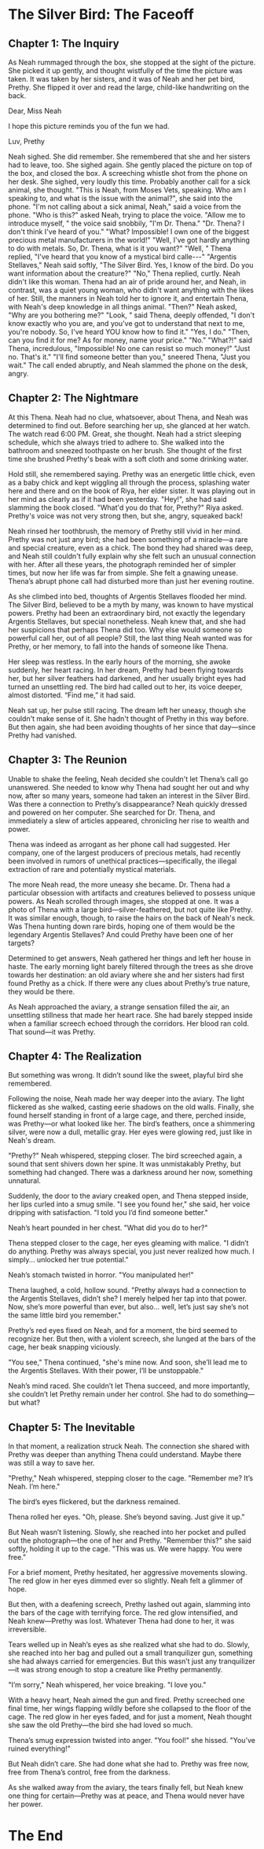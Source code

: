 # The Silver Bird: The Faceoff

## Chapter 1: The Inquiry

As Neah rummaged through the box, she stopped at the sight of the picture. She picked it up gently, and thought wistfully of the time the picture was taken. It was taken by her sisters, and it was of Neah and her pet bird, Prethy. She flipped it over and read the large, child-like handwriting on the back. 

Dear, Miss Neah

I hope this picture reminds you of the fun we had.

Luv, Prethy

Neah sighed. She did remember. She remembered that she and her sisters had to leave, too. She sighed again. She gently placed the picture on top of the box, and closed the box. A screeching whistle shot from the phone on her desk. She sighed, very loudly this time. Probably another call for a sick animal, she thought. "This is Neah, from Moses Vets, speaking. Who am I speaking to, and what is the issue with the animal?", she said into the phone. "I'm not calling about a sick animal, Neah," said a voice from the phone. "Who is this?" asked Neah, trying to place the voice. "Allow me to introduce myself, " the voice said snobbily, "I'm Dr. Thena."
"Dr. Thena? I don't think I've heard of you."
"What? Impossible! I own one of the biggest precious metal manufacturers in the world!"
"Well, I've got hardly anything to do with metals. So, Dr. Thena, what is it you want?"
"Well, " Thena replied, "I've heard that you know of a mystical bird calle---"
"Argentis Stellaves," Neah said softly, "The Silver Bird. Yes, I know of the bird. Do you want information about the creature?"
"No," Thena replied, curtly. Neah didn't like this woman. Thena had an air of pride around her, and Neah, in contrast, was a quiet young woman, who didn't want anything with the likes of her. Still, the manners in Neah told her to ignore it, and entertain Thena, with Neah's deep knowledge in all things animal. "Then?" Neah asked, "Why are you bothering me?"
"Look, " said Thena, deeply offended, "I don't know exactly who you are, and you've got to understand that next to me, you're nobody. So, I've heard YOU know how to find it."
"Yes, I do."
"Then, can you find it for me? As for money, name your price."
"No."
"What?!" said Thena, incredulous, "Impossible! No one can resist so much money!"
"Just no. That's it."
"I'll find someone better than you," sneered Thena, "Just you wait."
The call ended abruptly, and Neah slammed the phone on the desk, angry.

## Chapter 2: The Nightmare

At this Thena. Neah had no clue, whatsoever, about Thena, and Neah was determined to find out. Before searching her up, she glanced at her watch. The watch read 6:00 PM. Great, she thought. Neah had a strict sleeping schedule, which she always tried to adhere to. She walked into the bathroom and sneezed toothpaste on her brush. She thought of the first time she brushed Prethy's beak with a soft cloth and some drinking water. 

Hold still, she remembered saying. Prethy was an energetic little chick, even as a baby chick and kept wiggling all through the process, splashing water here and there and on the book of Riya, her elder sister. It was playing out in her mind as clearly as if it had been yesterday. "Hey!", she had said slamming the book closed. "What'd you do that for, Prethy?" Riya asked. Prethy's voice was not very strong then, but she, angry, squeaked back!


Neah rinsed her toothbrush, the memory of Prethy still vivid in her mind. Prethy was not just any bird; she had been something of a miracle—a rare and special creature, even as a chick. The bond they had shared was deep, and Neah still couldn't fully explain why she felt such an unusual connection with her. After all these years, the photograph reminded her of simpler times, but now her life was far from simple. She felt a gnawing unease. Thena’s abrupt phone call had disturbed more than just her evening routine.

As she climbed into bed, thoughts of Argentis Stellaves flooded her mind. The Silver Bird, believed to be a myth by many, was known to have mystical powers. Prethy had been an extraordinary bird, not exactly the legendary Argentis Stellaves, but special nonetheless. Neah knew that, and she had her suspicions that perhaps Thena did too. Why else would someone so powerful call her, out of all people? Still, the last thing Neah wanted was for Prethy, or her memory, to fall into the hands of someone like Thena.

Her sleep was restless. In the early hours of the morning, she awoke suddenly, her heart racing. In her dream, Prethy had been flying towards her, but her silver feathers had darkened, and her usually bright eyes had turned an unsettling red. The bird had called out to her, its voice deeper, almost distorted. “Find me,” it had said.

Neah sat up, her pulse still racing. The dream left her uneasy, though she couldn't make sense of it. She hadn't thought of Prethy in this way before. But then again, she had been avoiding thoughts of her since that day—since Prethy had vanished.

## Chapter 3: The Reunion

Unable to shake the feeling, Neah decided she couldn't let Thena’s call go unanswered. She needed to know why Thena had sought her out and why now, after so many years, someone had taken an interest in the Silver Bird. Was there a connection to Prethy’s disappearance? Neah quickly dressed and powered on her computer. She searched for Dr. Thena, and immediately a slew of articles appeared, chronicling her rise to wealth and power.

Thena was indeed as arrogant as her phone call had suggested. Her company, one of the largest producers of precious metals, had recently been involved in rumors of unethical practices—specifically, the illegal extraction of rare and potentially mystical materials.

The more Neah read, the more uneasy she became. Dr. Thena had a particular obsession with artifacts and creatures believed to possess unique powers. As Neah scrolled through images, she stopped at one. It was a photo of Thena with a large bird—silver-feathered, but not quite like Prethy. It was similar enough, though, to raise the hairs on the back of Neah's neck. Was Thena hunting down rare birds, hoping one of them would be the legendary Argentis Stellaves? And could Prethy have been one of her targets?

Determined to get answers, Neah gathered her things and left her house in haste. The early morning light barely filtered through the trees as she drove towards her destination: an old aviary where she and her sisters had first found Prethy as a chick. If there were any clues about Prethy’s true nature, they would be there.

As Neah approached the aviary, a strange sensation filled the air, an unsettling stillness that made her heart race. She had barely stepped inside when a familiar screech echoed through the corridors. Her blood ran cold. That sound—it was Prethy.

## Chapter 4: The Realization

But something was wrong. It didn’t sound like the sweet, playful bird she remembered.

Following the noise, Neah made her way deeper into the aviary. The light flickered as she walked, casting eerie shadows on the old walls. Finally, she found herself standing in front of a large cage, and there, perched inside, was Prethy—or what looked like her. The bird’s feathers, once a shimmering silver, were now a dull, metallic gray. Her eyes were glowing red, just like in Neah's dream.

"Prethy?" Neah whispered, stepping closer. The bird screeched again, a sound that sent shivers down her spine. It was unmistakably Prethy, but something had changed. There was a darkness around her now, something unnatural.

Suddenly, the door to the aviary creaked open, and Thena stepped inside, her lips curled into a smug smile. "I see you found her," she said, her voice dripping with satisfaction. "I told you I’d find someone better."

Neah’s heart pounded in her chest. "What did you do to her?"

Thena stepped closer to the cage, her eyes gleaming with malice. "I didn’t do anything. Prethy was always special, you just never realized how much. I simply... unlocked her true potential."

Neah’s stomach twisted in horror. "You manipulated her!"

Thena laughed, a cold, hollow sound. "Prethy always had a connection to the Argentis Stellaves, didn’t she? I merely helped her tap into that power. Now, she’s more powerful than ever, but also... well, let’s just say she’s not the same little bird you remember."

Prethy’s red eyes fixed on Neah, and for a moment, the bird seemed to recognize her. But then, with a violent screech, she lunged at the bars of the cage, her beak snapping viciously.

"You see," Thena continued, "she's mine now. And soon, she’ll lead me to the Argentis Stellaves. With their power, I’ll be unstoppable."

Neah’s mind raced. She couldn’t let Thena succeed, and more importantly, she couldn’t let Prethy remain under her control. She had to do something—but what?

## Chapter 5: The Inevitable

In that moment, a realization struck Neah. The connection she shared with Prethy was deeper than anything Thena could understand. Maybe there was still a way to save her.

"Prethy," Neah whispered, stepping closer to the cage. "Remember me? It’s Neah. I’m here."

The bird’s eyes flickered, but the darkness remained.

Thena rolled her eyes. "Oh, please. She’s beyond saving. Just give it up."

But Neah wasn’t listening. Slowly, she reached into her pocket and pulled out the photograph—the one of her and Prethy. "Remember this?" she said softly, holding it up to the cage. "This was us. We were happy. You were free."

For a brief moment, Prethy hesitated, her aggressive movements slowing. The red glow in her eyes dimmed ever so slightly. Neah felt a glimmer of hope.

But then, with a deafening screech, Prethy lashed out again, slamming into the bars of the cage with terrifying force. The red glow intensified, and Neah knew—Prethy was lost. Whatever Thena had done to her, it was irreversible.

Tears welled up in Neah’s eyes as she realized what she had to do. Slowly, she reached into her bag and pulled out a small tranquilizer gun, something she had always carried for emergencies. But this wasn’t just any tranquilizer—it was strong enough to stop a creature like Prethy permanently.

"I’m sorry," Neah whispered, her voice breaking. "I love you."

With a heavy heart, Neah aimed the gun and fired. Prethy screeched one final time, her wings flapping wildly before she collapsed to the floor of the cage. The red glow in her eyes faded, and for just a moment, Neah thought she saw the old Prethy—the bird she had loved so much.

Thena’s smug expression twisted into anger. "You fool!" she hissed. "You’ve ruined everything!"

But Neah didn’t care. She had done what she had to. Prethy was free now, free from Thena’s control, free from the darkness.

As she walked away from the aviary, the tears finally fell, but Neah knew one thing for certain—Prethy was at peace, and Thena would never have her power.

# The End

